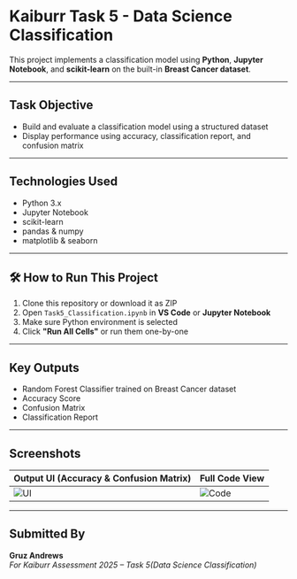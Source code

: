 # Kaiburr Task 5 - Data Science Classification

This project implements a classification model using **Python**, **Jupyter Notebook**, and **scikit-learn** on the built-in **Breast Cancer dataset**.

---

##  Task Objective

- Build and evaluate a classification model using a structured dataset
- Display performance using accuracy, classification report, and confusion matrix

---

##  Technologies Used

- Python 3.x
- Jupyter Notebook
- scikit-learn
- pandas & numpy
- matplotlib & seaborn

---

## 🛠 How to Run This Project

1. Clone this repository or download it as ZIP
2. Open `Task5_Classification.ipynb` in **VS Code** or **Jupyter Notebook**
3. Make sure Python environment is selected
4. Click **"Run All Cells"** or run them one-by-one

---

##  Key Outputs

- Random Forest Classifier trained on Breast Cancer dataset
- Accuracy Score
- Confusion Matrix
- Classification Report

---

##  Screenshots

| Output UI (Accuracy & Confusion Matrix) | Full Code View |
|-----------------------------------------|----------------|
| ![UI](./screenshots/ui.png)             | ![Code](./screenshots/code_screenshot.png) |

---

##  Submitted By

**Gruz Andrews**  
_For Kaiburr Assessment 2025 – Task 5(Data Science Classification)_
